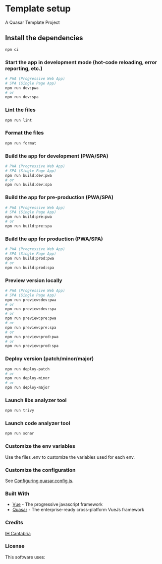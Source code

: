 # Template setup

A Quasar Template Project

## Install the dependencies

```bash
npm ci
```

### Start the app in development mode (hot-code reloading, error reporting, etc.)

```bash
# PWA (Progressive Web App)
# SPA (Single Page App)
npm run dev:pwa
# or
npm run dev:spa
```

### Lint the files

```bash
npm run lint
```

### Format the files

```bash
npm run format
```

### Build the app for development (PWA/SPA)

```bash
# PWA (Progressive Web App)
# SPA (Single Page App)
npm run build:dev:pwa
# or
npm run build:dev:spa
```

### Build the app for pre-production (PWA/SPA)

```bash
# PWA (Progressive Web App)
# SPA (Single Page App)
npm run build:pre:pwa
# or
npm run build:pre:spa
```

### Build the app for production (PWA/SPA)

```bash
# PWA (Progressive Web App)
# SPA (Single Page App)
npm run build:prod:pwa
# or
npm run build:prod:spa
```

### Preview version locally

```bash
# PWA (Progressive Web App)
# SPA (Single Page App)
npm run preview:dev:pwa
# or
npm run preview:dev:spa
# or
npm run preview:pre:pwa
# or
npm run preview:pre:spa
# or
npm run preview:prod:pwa
# or
npm run preview:prod:spa
```

### Deploy version (patch/minor/major)

```bash
npm run deploy-patch
# or
npm run deploy-minor
# or
npm run deploy-major
```

### Launch libs analyzer tool

```bash
npm run trivy
```

### Launch code analyzer tool

```bash
npm run sonar
```

### Customize the env variables

Use the files .env to customize the variables used for each env.

### Customize the configuration

See [Configuring quasar.config.js](https://v2.quasar.dev/quasar-cli-vite/quasar-config-js).

### Built With

- [Vue](https://vuejs.org/) - The progressive javascript framework
- [Quasar](https://vuejs.org/) - The enterprise-ready cross-platform VueJs framework

### Credits

[IH Cantabria](https://github.com/IHCantabria)

### License

This software uses:
